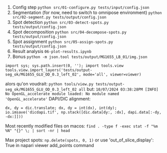 1. Config step
   `python src/01-configure.py tests/input/config.json`
2. Segmentation (for now, need to switch to omnipose environment)
   `python src/02-segment.py tests/output/config.json`
3. Spot detection
   `python src/03-detect-spots.py tests/output/config.json`
4. Spot decomposition
   `python src/04-decompose-spots.py tests/output/config.json`
5. Spot assignment
   `python src/05-assign-spots.py tests/output/config.json`
6. Result analysis
   `06-plot-results.ipynb`
7. Bonus
`python -m json.tool tests/output/MG1655_LB_01/img.json`
```
import sys; sys.path.insert(0, ''); import tools.view
tools.view.import_layers('tests/output-seg_ok/MG1655_GLU_OD_0.3_left_02', mode='all', viewer=viewer)
```
alors qu'on voudrait:
`python tools/view.py tests/output-seg_ok/MG1655_GLU_OD_0.3_left_02 all`
but:
`10/07/2024 03:38:28PM [INFO] No OpenGL_accelerate module loaded: No module named 'OpenGL_accelerate'`
DAPI/DIC alignment:
```
dx, dy = dic.translate; dx, dy = int(dx), int(dy); io.imsave('dicdapi.tif', np.stack([dic.data[dy:, :dx], dapi.data[:-dy, -dx:]]))
```
Most recently modified files on macos:
`find . -type f -exec stat -f "%m %N" "{}" \; | sort -nr | head`

Max project spots:
`np.delete(spots, 0, 1)`
or use 'out_of_slice_display': True in napari viewer add_points command
